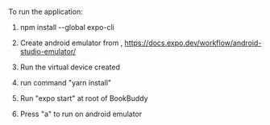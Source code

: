To run the application:

1. npm install --global expo-cli

2. Create android emulator from , https://docs.expo.dev/workflow/android-studio-emulator/

3. Run the virtual device created

4. run command "yarn install"

5. Run "expo start" at root of BookBuddy

6. Press "a" to run on android emulator
